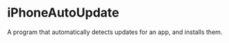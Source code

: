 iPhoneAutoUpdate
================

A program that automatically detects updates for an app, and installs them.
